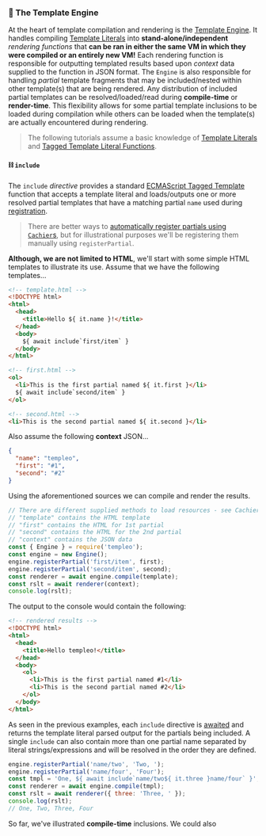 ### 🚂 The Template Engine
At the heart of template compilation and rendering is the [Template Engine](module-templeo-Engine.html). It handles compiling [Template Literals](https://developer.mozilla.org/en-US/docs/Web/JavaScript/Reference/Template_literals) into __stand-alone/independent__ _rendering functions_ that __can be ran in either the same VM in which they were compiled or an entirely new VM!__ Each rendering function is responsible for outputting templated results based upon _context_ data supplied to the function in JSON format. The `Engine` is also responsible for handling _partial_ template fragments that may be included/nested within other template(s) that are being rendered. Any distribution of included partial templates can be resolved/loaded/read during __compile-time__ or __render-time__. This flexibility allows for some partial template inclusions to be loaded during compilation while others can be loaded when the template(s) are actually encountered during rendering.

> The following tutorials assume a basic knowledge of [Template Literals](https://developer.mozilla.org/en-US/docs/Web/JavaScript/Reference/Template_literals) and [Tagged Template Literal Functions](https://developer.mozilla.org/en-US/docs/Web/JavaScript/Reference/Template_literals#Tagged_templates).

#### ⛓️ `include`

The `include` _directive_ provides a standard [ECMAScript Tagged Template](https://developer.mozilla.org/en-US/docs/Web/JavaScript/Reference/Template_literals#Tagged_templates) function that accepts a template literal and loads/outputs one or more resolved partial templates that have a matching partial `name` used during [registration](module-templeo.Engine.html#registerPartial).

> There are better ways to [automatically register partials using `Cachier`s](), but for illustrational purposes we'll be registering them manually using `registerPartial`.

__Although, we are not limited to HTML__, we'll start with some simple HTML templates to illustrate its use. Assume that we have the following templates...

```html
<!-- template.html -->
<!DOCTYPE html>
<html>
  <head>
    <title>Hello ${ it.name }!</title>
  </head>
  <body>
    ${ await include`first/item` }
  </body>
</html>
```

```html
<!-- first.html -->
<ol>
  <li>This is the first partial named ${ it.first }</li>
  ${ await include`second/item` }
</ol>
```

```html
<!-- second.html -->
<li>This is the second partial named ${ it.second }</li>
```

Also assume the following __context__ JSON...

```json
{
  "name": "templeo",
  "first": "#1",
  "second": "#2"
}
```

Using the aforementioned sources we can compile and render the results.

```js
// There are different supplied methods to load resources - see Cachier
// "template" contains the HTML template
// "first" contains the HTML for 1st partial
// "second" contains the HTML for the 2nd partial
// "context" contains the JSON data
const { Engine } = require('templeo');
const engine = new Engine();
engine.registerPartial('first/item', first);
engine.registerPartial('second/item', second);
const renderer = await engine.compile(template);
const rslt = await renderer(context);
console.log(rslt);
```

The output to the console would contain the following:

```html
<!-- rendered results -->
<!DOCTYPE html>
<html>
  <head>
    <title>Hello templeo!</title>
  </head>
  <body>
    <ol>
      <li>This is the first partial named #1</li>
      <li>This is the second partial named #2</li>
    </ol>
  </body>
</html>
```

As seen in the previous examples, each `include` directive is [awaited](https://developer.mozilla.org/en-US/docs/Web/JavaScript/Reference/Operators/await) and returns the template literal parsed output for the partials being included. A single `include` can also contain more than one partial name separated by literal strings/expressions and will be resolved in the order they are defined.

```js
engine.registerPartial('name/two', 'Two, ');
engine.registerPartial('name/four', 'Four');
const tmpl = 'One, ${ await include`name/two${ it.three }name/four` }';
const renderer = await engine.compile(tmpl);
const rslt = await renderer({ three: 'Three, ' });
console.log(rslt);
// One, Two, Three, Four
```
So far, we've illustrated __compile-time__ inclusions. We could also 